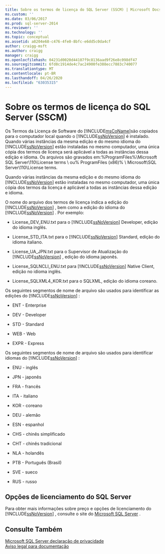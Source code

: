 ```yaml
---
title: Sobre os termos de licença do SQL Server (SSCM) | Microsoft Docs
ms.custom: ''
ms.date: 03/06/2017
ms.prod: sql-server-2014
ms.reviewer: ''
ms.technology: ''
ms.topic: conceptual
ms.assetid: a8204e68-c476-4fe0-8bfc-e6dd5c0da4cf
author: craigg-msft
ms.author: craigg
manager: craigg
ms.openlocfilehash: 04231d0020d44107f9c8136aad9f26e8c098df47
ms.sourcegitcommit: 6fd8c1914de4c7ac24900fe388ecc7883c740077
ms.translationtype: MT
ms.contentlocale: pt-BR
ms.lasthandoff: 04/26/2020
ms.locfileid: "63035315"
---
```

# <a name="about-the-sql-server-license-terms-sscm"></a>Sobre os termos de licença do SQL Server (SSCM)
  Os Termos da Licença de Software do [!INCLUDE[msCoName](../../includes/msconame-md.md)]são copiados para o computador local quando o [!INCLUDE[ssNoVersion](../../includes/ssnoversion-md.md)] é instalado. Quando várias instâncias da mesma edição e do mesmo idioma do [!INCLUDE[ssNoVersion](../../includes/ssnoversion-md.md)] estão instaladas no mesmo computador, uma única cópia dos termos de licença será aplicável a todas as instâncias dessa edição e idioma. Os arquivos são gravados em:%ProgramFiles%\Microsoft SQL Server\110\License terms \ ou% ProgramFiles (x86)% \ Microsoft\\SQL Server\110\License terms.  
  
 Quando várias instâncias da mesma edição e do mesmo idioma do [!INCLUDE[ssNoVersion](../../includes/ssnoversion-md.md)] estão instaladas no mesmo computador, uma única cópia dos termos da licença é aplicável a todas as instâncias dessa edição e idioma.  
  
 O nome do arquivo dos termos de licença indica a edição do [!INCLUDE[ssNoVersion](../../includes/ssnoversion-md.md)] , bem como a edição do idioma do [!INCLUDE[ssNoVersion](../../includes/ssnoversion-md.md)] . Por exemplo:  
  
-   License_DEV_ENU.txt para o [!INCLUDE[ssNoVersion](../../includes/ssnoversion-md.md)] Developer, edição do idioma inglês.  
  
-   License_STD_ITA.txt para o [!INCLUDE[ssNoVersion](../../includes/ssnoversion-md.md)] Standard, edição do idioma italiano.  
  
-   License_UA_JPN.txt para o Supervisor de Atualização do [!INCLUDE[ssNoVersion](../../includes/ssnoversion-md.md)] , edição do idioma japonês.  
  
-   License_SQLNCLI_ENU.txt para [!INCLUDE[ssNoVersion](../../includes/ssnoversion-md.md)] Native Client, edição no idioma inglês.  
  
-   License_SQLXML4_KOR.txt para o SQLXML, edição do idioma coreano.  
  
 Os seguintes segmentos de nome de arquivo são usados para identificar as edições do [!INCLUDE[ssNoVersion](../../includes/ssnoversion-md.md)] :  
  
-   ENT - Enterprise  
  
-   DEV - Developer  
  
-   STD - Standard  
  
-   WEB - Web  
  
-   EXPR - Express  
  
 Os seguintes segmentos de nome de arquivo são usados para identificar idiomas do [!INCLUDE[ssNoVersion](../../includes/ssnoversion-md.md)] :  
  
-   ENU - inglês  
  
-   JPN - japonês  
  
-   FRA - francês  
  
-   ITA - italiano  
  
-   KOR - coreano  
  
-   DEU - alemão  
  
-   ESN - espanhol  
  
-   CHS - chinês simplificado  
  
-   CHT - chinês tradicional  
  
-   NLA - holandês  
  
-   PTB - Português (Brasil)  
  
-   SVE - sueco  
  
-   RUS - russo  
  
## <a name="sql-server-licensing-options"></a>Opções de licenciamento do SQL Server  
 Para obter mais informações sobre preço e opções de licenciamento do [!INCLUDE[ssNoVersion](../../includes/ssnoversion-md.md)] , consulte o site do [Microsoft SQL Server](https://go.microsoft.com/fwlink/?LinkId=190955) .  
  
## <a name="see-also"></a>Consulte Também  
 [Microsoft SQL Server declaração de privacidade](../../../2014/getting-started/microsoft-sql-server-privacy-statement.md)   
 [Aviso legal para documentação](../../../2014/getting-started/legal-notice-for-documentation.md)  
  
  
